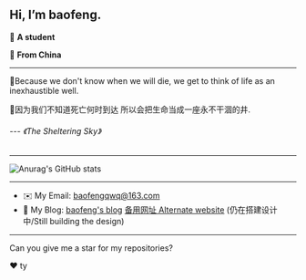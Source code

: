 ## Hi, I’m baofeng.

📄 **A student**

🌱 **From China**

---
🌻Because we don't know when we will die,
 we get to think of life as an inexhaustible well.

🌻因为我们不知道死亡何时到达
 所以会把生命当成一座永不干涸的井.
                      
 ######         --- *《The Sheltering Sky》*
---

![Anurag's GitHub stats](https://github-readme-stats.vercel.app/api?username=baofengqwq&show_icons=true&theme=transparent&count_private=true)

---
* ✉️ My Email: [baofengqwq@163.com](http://mail.163.com)
* 📝 My Blog: [baofeng's blog](https://bao-feng.me)  [备用网址 Alternate website](https://baofengqwq.github.io) (仍在搭建设计中/Still building the design)
---
Can you give me a star for my repositories?

:heart:
ty
